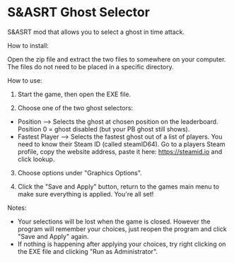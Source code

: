 # S&ASRT Ghost Selector
S&amp;ASRT mod that allows you to select a ghost in time attack.

How to install:

Open the zip file and extract the two files to somewhere on your computer. The files do not need to be placed in a specific directory. 

How to use:
1. Start the game, then open the EXE file.

2. Choose one of the two ghost selectors:
  * Position --> Selects the ghost at chosen position on the leaderboard. Position 0 = ghost disabled (but your PB ghost still shows).
  * Fastest Player --> Selects the fastest ghost out of a list of players. You need to know their Steam ID (called steamID64). Go to a players Steam profile, copy the website address, paste it here: https://steamid.io and click lookup.

3. Choose options under "Graphics Options".

4. Click the "Save and Apply" button, return to the games main menu to make sure everything is applied. You're all set!

Notes:
* Your selections will be lost when the game is closed. However the program will remember your choices, just reopen the program and click "Save and Apply" again.
* If nothing is happening after applying your choices, try right clicking on the EXE file and clicking "Run as Administrator".

